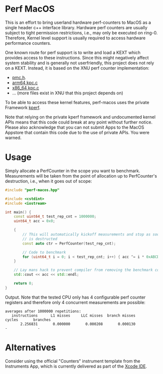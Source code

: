 # Perf MacOS

This is an effort to bring userland hardware perf-counters to MacOS as a single
header c++ interface library. Hardware perf counters are usually subject to
tight permission restrictions, i.e., may only be executed on ring-0. Therefore,
Kernel level support is usually required to access hardware performance
counters. 

One known route for perf support is to write and load a KEXT which provides 
access to these instructions. Since this might negatively affect system
stability and is generally not userfriendly, this project does not rely on a
KEXT. Instead, it is based on the XNU perf counter implementation:

* [pmc.h](https://opensource.apple.com/source/xnu/xnu-2050.18.24/osfmk/pmc/pmc.h.auto.html).
* [arm64 kpc.c](https://opensource.apple.com/source/xnu/xnu-4570.1.46/osfmk/arm64/kpc.c.auto.html)
* [x86_64 kpc.c](https://opensource.apple.com/source/xnu/xnu-4570.1.46/osfmk/x86_64/kpc_x86.c.auto.html)
* ... (more files exist in XNU that this project depends on)

To be able to access these kernel features, perf-macos uses the private
Framework [kperf](http://newosxbook.com/src.jl?tree=xnu&file=/osfmk/kperf/kperf.h).

Note that relying on the private kperf framework and undocumented kernel APIs
means that this code could break at any point without further notice. Please 
also acknowledge that you can not submit Apps to the MacOS Appstore that 
contain this code due to the use of private APIs. You were warned.

# Usage

Simply allocate a PerfCounter in the scope you want to benchmark. Measurements
will be taken from the point of allocation up to PerfCounter's destruction,
i.e., when it goes out of scope:

```c++
#include "perf-macos.hpp"

#include <cstdint>
#include <iostream>

int main() {
    const uint64_t test_rep_cnt = 1000000;
    uint64_t acc = 0x0;

    {
        // This will automatically kickoff measurements and stop as soon as ctr
        // is destructed
        const auto ctr = PerfCounter(test_rep_cnt);

        // Code to benchmark
        for (uint64_t i = 0; i < test_rep_cnt; i++) { acc ^= i * 0xABCDEF010; }
    }

    // Lay mans hack to prevent compiler from removing the benchmark code
    std::cout << acc << std::endl;

    return 0;
}
```

Output. Note that the tested CPU only has 4 configurable perf counter registers
and therefore only 4 concurrent measurements are possible:
```
averages after 1000000 repetitions: 
   instructions      L1 misses     LLC misses  branch misses         cycles       branches
       2.256831       0.000000       0.000208       0.000130              -              -
```

# Alternatives

Consider using the official "Counters" instrument template from the Instruments App, 
which is currently delivered as part of the [Xcode IDE](https://developer.apple.com/xcode/features/).

